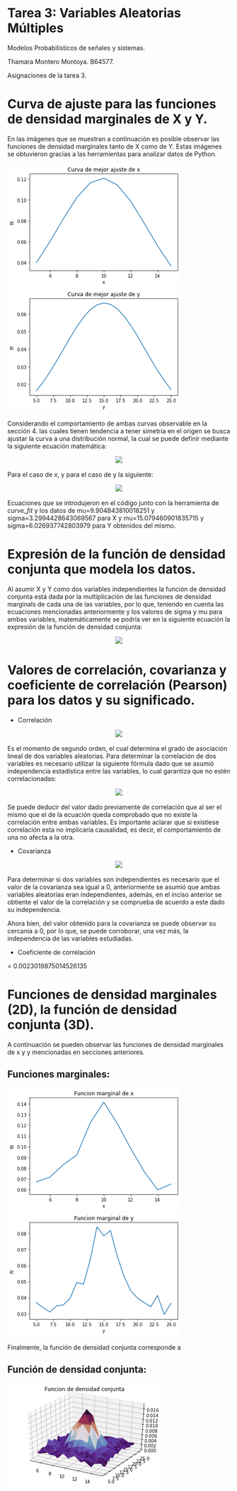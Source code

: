 # Tarea 3: Variables Aleatorias Múltiples
Modelos Probabilísticos de señales y sistemas.

Thamara Montero Montoya. B64577.

Asignaciones de la tarea 3.


# Curva de ajuste para las funciones de densidad marginales de X y Y.
En las imágenes que se muestran a continuación es posible observar las funciones de densidad marginales tanto de X como de Y. Estas imágenes se obtuvieron gracias a las herramientas para analizar datos de Python.



![](ajustex.png) ![](ajustey.png)




Considerando el comportamiento de ambas curvas observable en la sección 4. las cuales tienen tendencia a tener simetría en el origen se busca ajustar la curva a una distribución normal, la cual se puede definir mediante la siguiente ecuación matemática:



<p align="center">
  <img src="https://render.githubusercontent.com/render/math?math={ f }_{ x }\left( x \right) =\frac { 1 }{ \sqrt { 2\pi { \sigma  }_{ x }^{ 2 } }  } { e }^{ \left\lfloor \frac { -{ \left( x-{ \mu  }_{ x } \right)  }^{ 2 } }{ 2{ \sigma  }_{ x }^{ 2 } }  \right\rfloor  }">  
</p>



Para el caso de x, y para el caso de y la siguiente:



<p align="center">
  <img src="https://render.githubusercontent.com/render/math?math={ f }_{ y }\left( y \right) =\frac { 1 }{ \sqrt { 2\pi { \sigma  }_{ y }^{ 2 } }  } { e }^{ \left\lfloor \frac { -{ \left( y-{ \mu  }_{ y } \right)  }^{ 2 } }{ 2{ \sigma  }_{ y }^{ 2 } }  \right\rfloor  }">  
</p>

Ecuaciones que se introdujeron en el código junto con la herramienta de *curve_fit* y los datos de mu=9.904843810018251 y sigma=3.2994428643069567 para X y mu=15.079460901835715 y sigma=6.026937742803979 para Y obtenidos del mismo.


# Expresión de la función de densidad conjunta que modela los datos.

Al asumir X y Y como dos variables independientes la función de densidad conjunta está dada por la multiplicación de las funciones de densidad marginals de cada una de las variables, por lo que, teniendo en cuenta las ecuaciones mencionadas anteriormente y los valores de sigma y mu para ambas variables, matemáticamente se podría ver en la siguiente ecuación la expresión de la función de densidad conjunta:

<p align="center">
  <img src="https://render.githubusercontent.com/render/math?math={ f }_{ x, y }\left( x, y \right) =\left( \frac { 1 }{ \sqrt { 2\pi { \cdot 3.2994 }^{ 2 } }  } { e }^{ \left\lfloor \frac { -{ \left( x-9.9048 \right)  }^{ 2 } }{ 2\cdot { 3.2994 }^{ 2 } }  \right\rfloor  } \right) \cdot \left( \frac { 1 }{ \sqrt { 2\pi { \cdot 6.0269 }^{ 2 } }  } { e }^{ \left\lfloor \frac { -{ \left( x-15.0796 \right)  }^{ 2 } }{ 2{ \cdot 6.0269 }^{ 2 } }  \right\rfloor  } \right) ">  
</p>


# Valores de correlación, covarianza y coeficiente de correlación (Pearson) para los datos y su significado.

* Correlación


<p align="center">
  <img src="https://render.githubusercontent.com/render/math?math={ R }_{ XY }= 149.54281000000012 ">  
</p>


Es el momento de segundo orden, el cual determina el grado de asociación lineal de dos variables aleatorias. Para determinar la correlación de dos variables es necesario utilizar la siguiente fórmula dado que se asumió independencia estadística entre las variables, lo cual garantiza que no estén correlacionadas:
<p align="center">
  <img src="https://render.githubusercontent.com/render/math?math={ R }_{ XY }=E\left[ X \right] E\left[ Y \right] =9.904843810018251\cdot 15.079460901835715=149.359705 ">  
</p>

Se puede deducir del valor dado previamente de correlación que al ser el mismo que el de la ecuación queda comprobado que no existe la correlación entre ambas variables. Es importante aclarar que si existiese correlación esta no implicaría causalidad, es decir, el comportamiento de una no afecta a la otra.


* Covarianza


<p align="center">
  <img src="https://render.githubusercontent.com/render/math?math={ C }_{ XY }= 0.18310502804041562 ">  
</p>

Para determinar si dos variables son independientes es necesario que el valor de la covarianza sea igual a 0, anteriormente se asumió que ambas variables aleatorias eran independientes, además, en el inciso anterior se obtiente el valor de la correlación y se comprueba de acuerdo a este dado su independencia.

Ahora bien, del valor obtenido para la covarianza se puede observar su cercanía a 0, por lo que,  se puede corroborar, una vez más, la independencia de las variables estudiadas.


* Coeficiente de correlación

= 0.0023019875014526135





# Funciones de densidad marginales (2D), la función de densidad conjunta (3D).
A continuación se pueden observar las funciones de densidad marginales de x y y mencionadas en secciones anteriores.
## Funciones marginales:
![](marginalx.png) ![](marginaly.png)

Finalmente, la función de densidad conjunta corresponde a 
## Función de densidad conjunta:
![](densidad_conjunta.png)
